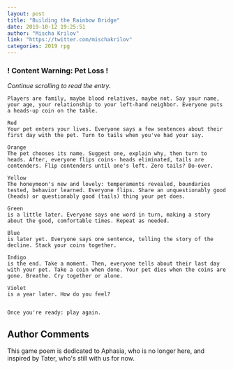 ```yaml
---
layout: post
title: "Building the Rainbow Bridge"
date: 2019-10-12 19:25:51
author: "Mischa Krilov"
link: "https://twitter.com/mischakrilov"
categories: 2019 rpg
---
```

<div id="warning"><div id="content"><h3><strong>! Content Warning: Pet Loss !</strong></h3><i>Continue scrolling to read the entry.</i></div></div>
 
```
Players are family, maybe blood relatives, maybe not. Say your name, your age, your relationship to your left-hand neighbor. Everyone puts a heads-up coin on the table.

Red
Your pet enters your lives. Everyone says a few sentences about their first day with the pet. Turn to tails when you've had your say.

Orange
The pet chooses its name. Suggest one, explain why, then turn to heads. After, everyone flips coins- heads eliminated, tails are contenders. Flip contenders until one's left. Zero tails? Do-over.

Yellow
The honeymoon's new and lovely: temperaments revealed, boundaries tested, behavior learned. Everyone flips. Share an unquestionably good (heads) or questionably good (tails) thing your pet does.

Green
is a little later. Everyone says one word in turn, making a story about the good, comfortable times. Repeat as needed.

Blue
is later yet. Everyone says one sentence, telling the story of the decline. Stack your coins together.

Indigo
is the end. Take a moment. Then, everyone tells about their last day with your pet. Take a coin when done. Your pet dies when the coins are gone. Breathe. Cry together or alone.

Violet
is a year later. How do you feel?


Once you're ready: play again.

```
## Author Comments
This game poem is dedicated to Aphasia, who is no longer here, and inspired by Tater, who's still with us for now.
